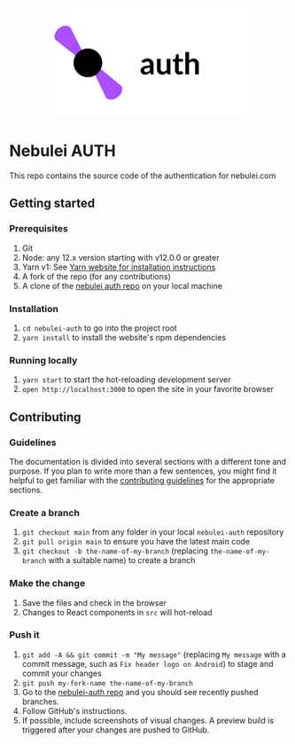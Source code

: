<div align="center">
  <a href="https://github.com/nebuleia/nebulei-auth">
    <img src="assets/Nebulei-Auth.svg" alt="Logo" width="" height="200">
  </a>
</div>

# Nebulei AUTH

This repo contains the source code of the authentication for nebulei.com

## Getting started

### Prerequisites

1. Git
1. Node: any 12.x version starting with v12.0.0 or greater
1. Yarn v1: See [Yarn website for installation instructions](https://yarnpkg.com/lang/en/docs/install/)
1. A fork of the repo (for any contributions)
1. A clone of the [nebulei auth repo](https://github.com/nebulei/nebulei-auth) on your local machine

### Installation

1. `cd nebulei-auth` to go into the project root
1. `yarn install` to install the website's npm dependencies

### Running locally

1. `yarn start` to start the hot-reloading development server 
1. `open http://localhost:3000` to open the site in your favorite browser

## Contributing

### Guidelines

The documentation is divided into several sections with a different tone and purpose. If you plan to write more than a few sentences, you might find it helpful to get familiar with the [contributing guidelines](https://github.com/nebulei/nebulei-auth) for the appropriate sections.

### Create a branch

1. `git checkout main` from any folder in your local `nebulei-auth` repository
1. `git pull origin main` to ensure you have the latest main code
1. `git checkout -b the-name-of-my-branch` (replacing `the-name-of-my-branch` with a suitable name) to create a branch

### Make the change

1. Save the files and check in the browser
  1. Changes to React components in `src` will hot-reload

### Push it

1. `git add -A && git commit -m "My message"` (replacing `My message` with a commit message, such as `Fix header logo on Android`) to stage and commit your changes
1. `git push my-fork-name the-name-of-my-branch`
1. Go to the [nebulei-auth repo](https://github.com/nebulei/nebulei-auth) and you should see recently pushed branches.
1. Follow GitHub's instructions.
1. If possible, include screenshots of visual changes. A preview build is triggered after your changes are pushed to GitHub.
